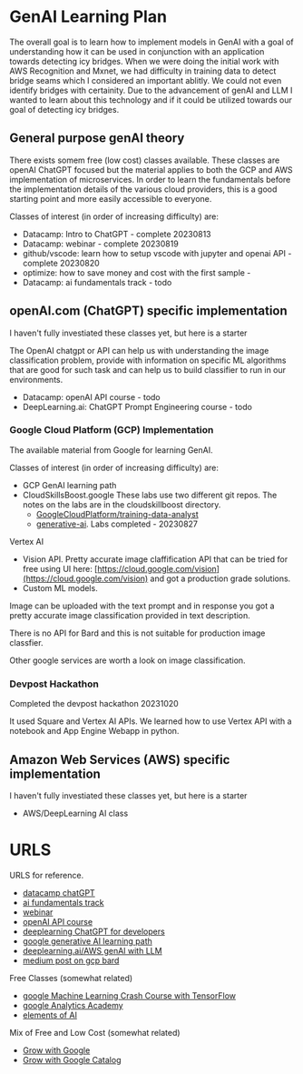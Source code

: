 # GenAI Learning Plan

The overall goal is to learn how to implement models in GenAI with a goal of understanding how it can be used in conjunction with an application towards detecting icy bridges.  When we were doing the initial work with AWS Recognition and Mxnet, we had difficulty in training data to detect bridge seams which I considered an important ablitly.   We could not even identify bridges with certainity.  Due to the advancement of genAI and LLM I wanted to learn about this technology and if it could be utilized towards our goal of detecting icy bridges.

## General purpose genAI theory

There exists somem free (low cost) classes available.  These classes are openAI ChatGPT focused but the material applies to both the GCP and AWS implementation of microservices.  In order to learn the fundamentals before the implementation details of the various cloud providers, this is a good starting point and more easily accessible to everyone.

Classes of interest (in order of increasing difficulty) are:

* Datacamp: Intro to ChatGPT - complete 20230813
* Datacamp: webinar - complete 20230819
* github/vscode: learn how to setup vscode with jupyter and openai API - complete 20230820
* optimize: how to save money and cost with the first sample - 
* Datacamp: ai fundamentals track - todo

## openAI.com (ChatGPT) specific implementation

I haven't fully investiated these classes yet, but here is a starter

The OpenAI chatgpt or API can help us with understanding the image classification problem, provide with information on specific ML algorithms that are good for such task and can help us to build classifier to run in our environments. 


* Datacamp: openAI API course - todo
* DeepLearning.ai: ChatGPT Prompt Engineering course - todo


### Google Cloud Platform (GCP) Implementation

The available material from Google for learning GenAI.


Classes of interest (in order of increasing difficulty) are:

* GCP GenAI learning path
* CloudSkillsBoost.google
    These labs use two different git repos.  The notes on the labs are in the cloudskillboost directory.
    - [GoogleCloudPlatform/training-data-analyst](https://github.com/GoogleCloudPlatform/training-data-analyst)
    - [generative-ai]( https://github.com/GoogleCloudPlatform/generative-ai/blob/main/language/prompts/intro_prompt_design.ipynb).
    Labs completed - 20230827



Vertex AI 

* Vision API. Pretty accurate image claffification API that can be tried for free using UI here: [https://cloud.google.com/vision](https://cloud.google.com/vision) and got a production grade solutions.
* Custom ML models. 



Image can be uploaded with the text prompt and in response you got a pretty accurate image classification provided in text description. 

There is no API for Bard and this is not suitable for production image classfier. 

Other google services are worth a look on image classification.

### Devpost Hackathon    
Completed the devpost hackathon 20231020

It used Square and Vertex AI APIs.  We learned how to use Vertex API with a notebook and App Engine Webapp in python.


## Amazon Web Services (AWS) specific implementation

I haven't fully investiated these classes yet, but here is a starter

* AWS/DeepLearning AI class

# URLS

URLS for reference.

* [datacamp chatGPT](https://app.datacamp.com/learn/courses/introduction-to-chatgpt)
* [ai fundamentals track](https://app.datacamp.com/learn/skill-tracks/ai-fundamentals)
* [webinar](https://www.datacamp.com/resources/webinars/ungated-getting-started-with-the-openai-api-and-chatgpt)
* [openAI API course](https://app.datacamp.com/learn/courses/working-with-the-openai-api)
* [deeplearning ChatGPT for developers](https://www.deeplearning.ai/short-courses/chatgpt-prompt-engineering-for-developers/)
* [google generative AI learning path](https://www.cloudskillsboost.google/journeys/118)
* [deeplearning.ai/AWS genAI with LLM](https://www.deeplearning.ai/courses/generative-ai-with-llms/)
* [medium post on gcp bard](https://generativeai.pub/googles-bard-a-step-by-step-guide-to-using-the-unofficial-bard-api-3abb5b2d6abc)

Free Classes (somewhat related)

* [google Machine Learning Crash Course with TensorFlow](https://developers.google.com/machine-learning/crash-course)
* [google Analytics Academy](https://analytics.google.com/analytics/academy/)
* [elements of AI](https://www.elementsofai.com)

Mix of Free and Low Cost (somewhat related)

* [Grow with Google](https://grow.google/intl/en_in/certificates/)
* [Grow with Google Catalog](https://grow.google/intl/uk/courses-and-tools/)

